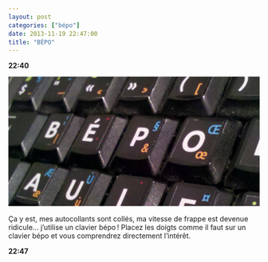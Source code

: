 ```yaml
---
layout: post
categories: ["bépo"]
date: 2013-11-19 22:47:00
title: "BÉPO"
---
```


**22:40**

![apercu_clavier](/assets/images/bepo/apercu_clavier.webp)

Ça y est, mes autocollants sont collés, ma vitesse de frappe est devenue
ridicule... j’utilise un clavier bépo ! Placez les doigts comme il faut
sur un clavier bépo et vous comprendrez directement l’intérêt.

**22:47**


